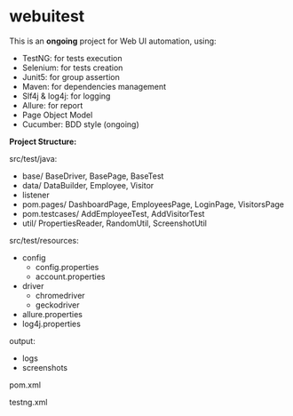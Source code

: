 # webuitest

This is an **ongoing** project for Web UI automation, using: 

- TestNG: for tests execution
- Selenium: for tests creation
- Junit5: for group assertion
- Maven: for dependencies management
- Slf4j & log4j: for logging
- Allure: for report
- Page Object Model
- Cucumber: BDD style (ongoing)

**Project Structure:**

src/test/java:

- base/ BaseDriver, BasePage, BaseTest
- data/ DataBuilder, Employee, Visitor
- listener
- pom.pages/ DashboardPage, EmployeesPage, LoginPage, VisitorsPage
- pom.testcases/ AddEmployeeTest, AddVisitorTest
- util/ PropertiesReader, RandomUtil, ScreenshotUtil

src/test/resources:
- config
  - config.properties
  - account.properties
- driver
  - chromedriver
  - geckodriver
- allure.properties
- log4j.properties

output:
- logs
- screenshots

pom.xml

testng.xml

